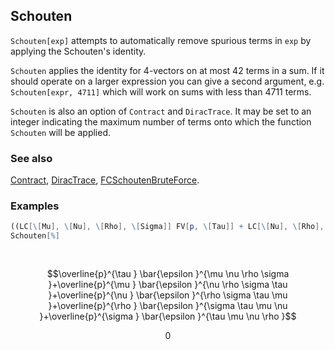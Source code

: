 ## Schouten

`Schouten[exp]` attempts to automatically remove spurious terms in `exp` by applying the Schouten's identity.

`Schouten` applies the identity for $4$-vectors on at most $42$ terms in a sum. If it should operate on a larger expression you can give a second argument, e.g. `Schouten[expr, 4711]` which will work on sums with less than $4711$ terms.

`Schouten` is also an option of `Contract` and `DiracTrace`. It may be set to an integer indicating the maximum number of terms onto which the function `Schouten` will be applied.

### See also

[Contract](Contract), [DiracTrace](DiracTrace), [FCSchoutenBruteForce](FCSchoutenBruteForce).

### Examples

```mathematica
((LC[\[Mu], \[Nu], \[Rho], \[Sigma]] FV[p, \[Tau]] + LC[\[Nu], \[Rho], \[Sigma], \[Tau]] FV[p, \[Mu]] + LC[\[Rho], \[Sigma], \[Tau], \[Mu]] FV[p, \[Nu]] + LC[\[Sigma], \[Tau], \[Mu], \[Nu]] FV[p, \[Rho]] + LC[\[Tau], \[Mu], \[Nu], \[Rho]] FV[p, \[Sigma]]))
Schouten[%] 
  
 

```

$$\overline{p}^{\tau } \bar{\epsilon }^{\mu \nu \rho \sigma }+\overline{p}^{\mu } \bar{\epsilon }^{\nu \rho \sigma \tau }+\overline{p}^{\nu } \bar{\epsilon }^{\rho \sigma \tau \mu }+\overline{p}^{\rho } \bar{\epsilon }^{\sigma \tau \mu \nu }+\overline{p}^{\sigma } \bar{\epsilon }^{\tau \mu \nu \rho }$$

$$0$$